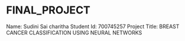 # FINAL_PROJECT
Name: Sudini Sai charitha
Student Id: 700745257
Project Title: BREAST CANCER CLASSIFICATION USING NEURAL NETWORKS
